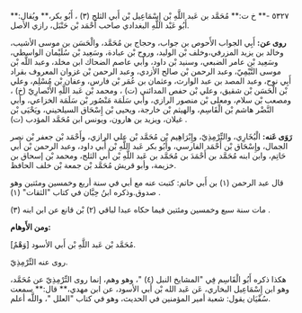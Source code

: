 ٥٣٢٧ -** خ ت:** مُحَمَّد بن عَبد اللَّهِ بْن إِسْمَاعِيل بْن أَبي الثلج (٣) ، أَبُو بكر،** ويُقال:** أَبُو عَبْد اللَّهِ البغدادي صاحب أَحْمَد بْن حَنْبَل، رازي الأصل.

**روى عن:** أَبِي الجواب الأَحوص بن جواب، وحجاج بن مُحَمَّد، والْحَسَن بن موسى الأشيب، وخالد بن يزيد المزرفي،وخلف بْن الوليد، وروح بْن عبادة، وسَعِيد بْن سُلَيْمان الواسطي، وسَعِيد بْن عامر الضبعي، وسنيد بْن داود، وأبي عاصم الضحاك ابن مخلد، وعبد اللَّه بْن موسى التَّيْمِيّ، وعبد الرحمن بْن صالح الأزدي، وعبد الرحمن بْن غزوان المعروف بقراد أَبِي نوح، وعبد المصد بن عبد الوارث، وعثمان بن عُمَر بْن فارس، وعفان بْن مُسْلِم، وعلي بْن الْحَسَن بْن شقيق، وعلي بْن حفص المدائني (ت) ، ومحمد بْن عَبد اللَّهِ الأَنْصارِيّ (خ) ، ومصعب بْن سلام، ومعلى بْن منصور الرازي، وأبي سَلَمَة مَنْصُور بْن سَلَمَة الخزاعي، وأبي النَّضْر هاشم بْن الْقَاسِم، والهيثم بْن خارجة، ويحيى بْن إِسْحَاق السيلحيني، ويَحْيَى بْن غيلان، ويزيد بن هارون، ويونس ابن مُحَمَّد المؤدب (ت) .

**رَوَى عَنه:** الْبُخَارِي، والتِّرْمِذِيّ، وإِبْرَاهِيم بْن مُحَمَّد بْن علي الرازي، وأَحْمَد بْن جعفر بْن نصر الجمال، وإِسْحَاق بْن أَحْمَد الفارسي، وأَبُو بكر عَبد اللَّهِ بْن أَبي داود، وعبد الرحمن بْن أَبي حَاتِم، وابن ابنه مُحَمَّد بن أَحْمَدَ بن مُحَمَّد بن عَبد اللَّهِ بْن أَبي الثلج، ومحمد بْن إسحاق بن خزيمة، وأبو قريش مُحَمَّد بْن جمعة بْن خلف الحافظ.

قال عبد الرحمن (١) بن أَبي حاتم: كتبت عنه مع أبي في سنة أربع وخمسين ومئتين وهو صدوق.وذكره ابنُ حِبَّان في كتاب "الثقات" (١) .

مات سنة سبع وخمسين ومئتين فيما حكاه عبدا لباقي (٢) بْن قانع عن ابن ابنه (٣) .

**ومن الأَوهام:**

[وَهْمٌ] مُحَمَّد بْن عَبد اللَّهِ بْن أَبي الأسود.

روى عنه التِّرْمِذِيّ.

هكذا ذكره أَبُو الْقَاسِم فِي "المشايخ النبل (٤) "، وهو وهم، إنما روى التِّرْمِذِيّ عن مُحَمَّد، وهو ابن إِسْمَاعِيل البخاري، عَن عَبد الله بْن أَبي الأسود، عن ابن مهدي،** قال:** سمعت سُفْيَان يقول: شعبة أمير المؤمنين في الحديث، وهو في كتاب "العلل "، واللَّه أعلم.
